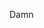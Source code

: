 Damn

<!---
Pun1shR/Pun1shR is a ✨ special ✨ repository because its `README.md` (this file) appears on your GitHub profile.
You can click the Preview link to take a look at your changes.
--->
